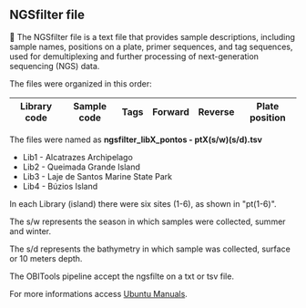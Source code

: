## NGSfilter file

🧬 The NGSfilter file is a text file that provides sample descriptions, including sample names, positions on a plate,
primer sequences, and tag sequences, used for demultiplexing and further processing of next-generation sequencing (NGS) data. 

The files were organized in this order:

| Library code | Sample code | Tags | Forward | Reverse | Plate position |
| ------------ | ----------- | ---- | ------- | ------- | -------------- |

The files were named as **ngsfilter_libX_pontos - ptX(s/w)(s/d).tsv**

- Lib1 - Alcatrazes Archipelago
- Lib2 - Queimada Grande Island 
- Lib3 - Laje de Santos Marine State Park
- Lib4 - Búzios Island

In each Library (island) there were six sites (1-6), as shown in "pt(1-6)". 

The s/w represents the season in which samples were collected, summer and winter.

The s/d represents the bathymetry in which sample was collected, surface or 10 meters depth.

The OBITools pipeline accept the ngsfilte on a txt or tsv file.

For more informations access [Ubuntu Manuals](https://manpages.ubuntu.com/manpages/focal/man1/ngsfilter.1.html).
